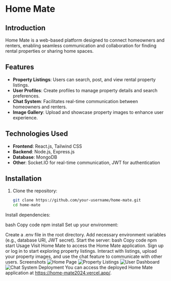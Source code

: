 # Home Mate

## Introduction
Home Mate is a web-based platform designed to connect homeowners and renters, enabling seamless communication and collaboration for finding rental properties or sharing home spaces.

## Features
- **Property Listings**: Users can search, post, and view rental property listings.
- **User Profiles**: Create profiles to manage property details and search preferences.
- **Chat System**: Facilitates real-time communication between homeowners and renters.
- **Image Gallery**: Upload and showcase property images to enhance user experience.

## Technologies Used
- **Frontend**: React.js, Tailwind CSS
- **Backend**: Node.js, Express.js
- **Database**: MongoDB
- **Other**: Socket.IO for real-time communication, JWT for authentication

## Installation
1. Clone the repository:
   ```bash
   git clone https://github.com/your-username/home-mate.git
   cd home-mate
Install dependencies:

bash
Copy code
npm install
Set up your environment:

Create a .env file in the root directory.
Add necessary environment variables (e.g., database URI, JWT secret).
Start the server:
bash
Copy code
npm start
Usage
Visit Home Mate to access the Home Mate application.
Sign up or log in to start exploring property listings.
Interact with listings, upload your property images, and use the chat feature to communicate with other users.
Screenshots
![Home Page](outputs/image1.png)
![Property Listings](outputs/image2.png)
![User Dashboard](outputs/image3.png)
![Chat System](outputs/image4.png)
Deployment
You can access the deployed Home Mate application at https://home-mate2024.vercel.app/.

